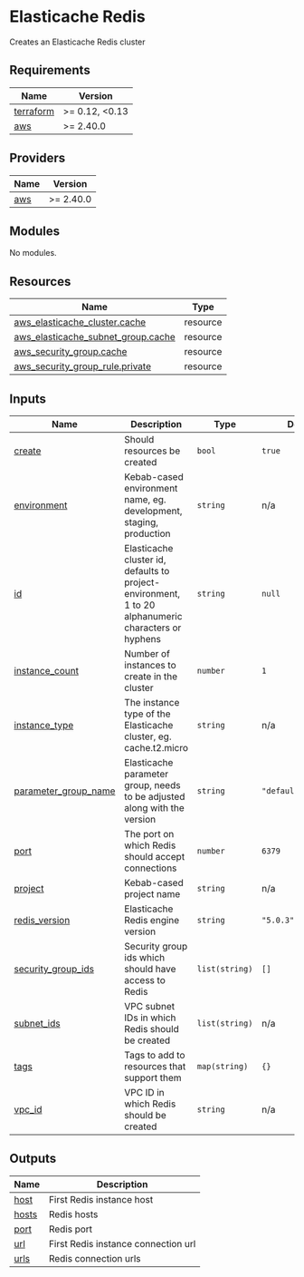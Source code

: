 # Elasticache Redis

Creates an Elasticache Redis cluster

<!-- BEGIN_TF_DOCS -->
## Requirements

| Name | Version |
|------|---------|
| <a name="requirement_terraform"></a> [terraform](#requirement\_terraform) | >= 0.12, <0.13 |
| <a name="requirement_aws"></a> [aws](#requirement\_aws) | >= 2.40.0 |

## Providers

| Name | Version |
|------|---------|
| <a name="provider_aws"></a> [aws](#provider\_aws) | >= 2.40.0 |

## Modules

No modules.

## Resources

| Name | Type |
|------|------|
| [aws_elasticache_cluster.cache](https://registry.terraform.io/providers/hashicorp/aws/latest/docs/resources/elasticache_cluster) | resource |
| [aws_elasticache_subnet_group.cache](https://registry.terraform.io/providers/hashicorp/aws/latest/docs/resources/elasticache_subnet_group) | resource |
| [aws_security_group.cache](https://registry.terraform.io/providers/hashicorp/aws/latest/docs/resources/security_group) | resource |
| [aws_security_group_rule.private](https://registry.terraform.io/providers/hashicorp/aws/latest/docs/resources/security_group_rule) | resource |

## Inputs

| Name | Description | Type | Default | Required |
|------|-------------|------|---------|:--------:|
| <a name="input_create"></a> [create](#input\_create) | Should resources be created | `bool` | `true` | no |
| <a name="input_environment"></a> [environment](#input\_environment) | Kebab-cased environment name, eg. development, staging, production | `string` | n/a | yes |
| <a name="input_id"></a> [id](#input\_id) | Elasticache cluster id, defaults to project-environment, 1 to 20 alphanumeric characters or hyphens | `string` | `null` | no |
| <a name="input_instance_count"></a> [instance\_count](#input\_instance\_count) | Number of instances to create in the cluster | `number` | `1` | no |
| <a name="input_instance_type"></a> [instance\_type](#input\_instance\_type) | The instance type of the Elasticache cluster, eg. cache.t2.micro | `string` | n/a | yes |
| <a name="input_parameter_group_name"></a> [parameter\_group\_name](#input\_parameter\_group\_name) | Elasticache parameter group, needs to be adjusted along with the version | `string` | `"default.redis5.0"` | no |
| <a name="input_port"></a> [port](#input\_port) | The port on which Redis should accept connections | `number` | `6379` | no |
| <a name="input_project"></a> [project](#input\_project) | Kebab-cased project name | `string` | n/a | yes |
| <a name="input_redis_version"></a> [redis\_version](#input\_redis\_version) | Elasticache Redis engine version | `string` | `"5.0.3"` | no |
| <a name="input_security_group_ids"></a> [security\_group\_ids](#input\_security\_group\_ids) | Security group ids which should have access to Redis | `list(string)` | `[]` | no |
| <a name="input_subnet_ids"></a> [subnet\_ids](#input\_subnet\_ids) | VPC subnet IDs in which Redis should be created | `list(string)` | n/a | yes |
| <a name="input_tags"></a> [tags](#input\_tags) | Tags to add to resources that support them | `map(string)` | `{}` | no |
| <a name="input_vpc_id"></a> [vpc\_id](#input\_vpc\_id) | VPC ID in which Redis should be created | `string` | n/a | yes |

## Outputs

| Name | Description |
|------|-------------|
| <a name="output_host"></a> [host](#output\_host) | First Redis instance host |
| <a name="output_hosts"></a> [hosts](#output\_hosts) | Redis hosts |
| <a name="output_port"></a> [port](#output\_port) | Redis port |
| <a name="output_url"></a> [url](#output\_url) | First Redis instance connection url |
| <a name="output_urls"></a> [urls](#output\_urls) | Redis connection urls |
<!-- END_TF_DOCS -->
